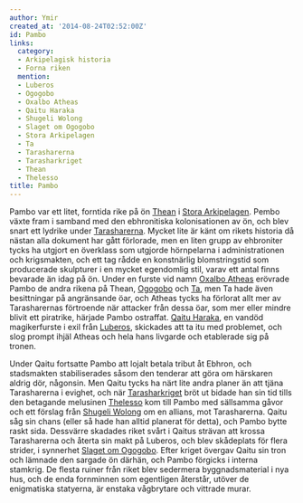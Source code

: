 ```yaml
---
author: Ymir
created_at: '2014-08-24T02:52:00Z'
id: Pambo
links:
  category:
  - Arkipelagisk historia
  - Forna riken
  mention:
  - Luberos
  - Ogogobo
  - Oxalbo Atheas
  - Qaitu Haraka
  - Shugeli Wolong
  - Slaget om Ogogobo
  - Stora Arkipelagen
  - Ta
  - Tarasharerna
  - Tarasharkriget
  - Thean
  - Thelesso
title: Pambo
---
```


Pambo var ett litet, forntida rike på ön [Thean] i [Stora Arkipelagen]. Pembo växte fram i samband
med den ebhronitiska kolonisationen av ön, och blev snart ett lydrike under [Tarasharerna]. Mycket
lite är känt om rikets historia då nästan alla dokument har gått förlorade, men en liten grupp av
ehbroniter tycks ha utgjort en överklass som utgjorde hörnpelarna i administrationen och
krigsmakten, och ett tag rådde en konstnärlig blomstringstid som producerade skulpturer i en mycket
egendomlig stil, varav ett antal finns bevarade än idag på ön. Under en furste vid namn [Oxalbo
Atheas] erövrade Pambo de andra rikena på Thean, [Ogogobo] och [Ta], men Ta hade även besittningar
på angränsande öar, och Atheas tycks ha förlorat allt mer av Tarasharernas förtroende när attacker
från dessa öar, som mer eller mindre blivit ett piratrike, härjade Pambo ostraffat. [Qaitu Haraka],
en vandöd magikerfurste i exil från [Luberos], skickades att ta itu med problemet, och slog prompt
ihjäl Atheas och hela hans livgarde och etablerade sig på tronen.

Under Qaitu fortsatte Pambo att lojalt betala tribut åt Ebhron, och stadsmakten stabiliserades såsom
den tenderar att göra om härskaren aldrig dör, någonsin. Men Qaitu tycks ha närt lite andra planer
än att tjäna Tarasharerna i evighet, och när [Tarasharkriget] bröt ut bidade han sin tid tills den
betagande melusinen [Thelesso] kom till Pambo med sällsamma gåvor och ett förslag från [Shugeli
Wolong] om en allians, mot Tarasharerna. Qaitu såg sin chans (eller så hade han alltid planerat för
detta), och Pambo bytte raskt sida. Dessvärre skadades riket svårt i Qaitus strävan att krossa
Tarasharerna och återta sin makt på Luberos, och blev skådeplats för flera strider, i synnerhet
[Slaget om Ogogobo]. Efter kriget övergav Qaitu sin tron och lämnade den sargade ön därhän, och
Pambo förgicks i interna stamkrig. De flesta ruiner från riket blev sedermera byggnadsmaterial i nya
hus, och de enda fornminnen som egentligen återstår, utöver de enigmatiska statyerna, är enstaka
vågbrytare och vittrade murar.

  [Thean]: Thean
  [Stora Arkipelagen]: Stora_Arkipelagen
  [Tarasharerna]: Tarasharerna
  [Oxalbo Atheas]: Oxalbo_Atheas
  [Ogogobo]: Ogogobo
  [Ta]: Ta
  [Qaitu Haraka]: Qaitu_Haraka
  [Luberos]: Luberos
  [Tarasharkriget]: Tarasharkriget
  [Thelesso]: Thelesso
  [Shugeli Wolong]: Shugeli_Wolong
  [Slaget om Ogogobo]: Slaget_om_Ogogobo